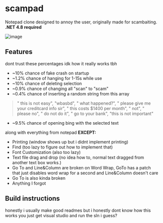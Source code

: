 # scampad

Notepad clone designed to annoy the user, originally made for scambaiting.
**.NET 4.8 required**

![image](https://user-images.githubusercontent.com/49620652/181858585-57d225a1-3fa3-4907-af49-1fa6e433777b.png)


## Features
dont trust these percentages idk how it really works tbh
- ~10% chance of fake crash on startup
- ~1.2% chance of hanging for 1-15s while use
- ~10% chance of deleting selection
- ~0.9% chance of changing all "scan" to "scam"
- ~0.4% chance of inserting a random string from this array
> " this is not easy", "wbasbd", " what happened?", " please give me your creditcard info sir",
            " this costs $1400 per month", " not", " please no", " do not do it", " go to your bank", "this is not important"
- ~9.5% chance of opening bing with the selected text

along with everything from notepad
**EXCEPT:**
- Printing (window shows up but i didnt implement printing)
- Find (too lazy to figure out how to implement that)
- Font Customization (also too lazy)
- Text file drag and drop (no idea how to, normal text dragged from another text box works.)
- Go To and Line&Column are broken on Word Wrap, GoTo has a patch that just disables word wrap for a second and Line&Column doesn't care
- Go To is also kinda broken 
- Anything I forgot

## Build instructions
honestly i usually make good readmes but i honestly dont know how this works you just get visual studio and run the sln i guess?
